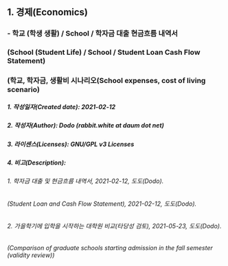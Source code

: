 ## 1. 경제(Economics)
### - 학교 (학생 생활) / School / 학자금 대출 현금흐름 내역서
### (School (Student Life) / School / Student Loan Cash Flow Statement)
### (학교, 학자금, 생활비 시나리오(School expenses, cost of living scenario)

##### 1. 작성일자(Created date): 2021-02-12
##### 2. 작성자(Author): Dodo (rabbit.white at daum dot net)
##### 3. 라이센스(Licenses): GNU/GPL v3 Licenses
##### 4. 비고(Description):
###### 1. 학자금 대출 및 현금흐름 내역서, 2021-02-12, 도도(Dodo).
###### (Student Loan and Cash Flow Statement), 2021-02-12, 도도(Dodo).
###### 2. 가을학기에 입학을 시작하는 대학원 비교(타당성 검토), 2021-05-23, 도도(Dodo).
###### (Comparison of graduate schools starting admission in the fall semester (validity review))
